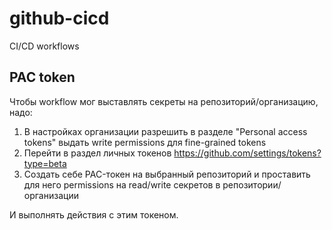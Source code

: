 # github-cicd

CI/CD workflows

## PAC token

Чтобы workflow мог выставлять секреты на репозиторий/организацию, надо:

1. В настройках организации разрешить в разделе "Personal access tokens" выдать write permissions для fine-grained tokens
2. Перейти в раздел личных токенов https://github.com/settings/tokens?type=beta
3. Создать себе PAC-токен на выбранный репозиторий и проставить для него permissions на read/write секретов в репозитории/организации

И выполнять действия с этим токеном.
